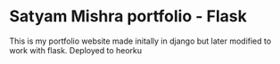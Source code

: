 # Satyam Mishra portfolio - Flask

This is my portfolio website made initally in django but later modified to work with flask.
Deployed to heorku
